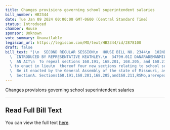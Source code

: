 ```yaml
---
title: Changes provisions governing school superintendent salaries
bill_number: HB2344
date: Tue Jan 09 2024 00:00:00 GMT-0600 (Central Standard Time)
status: Introduced
chamber: House
sponsor: Unknown
vote_summary: Unavailable
legiscan_url: https://legiscan.com/MO/text/HB2344/id/2878100
draft: false
bill_text: "|\n  SECOND REGULAR SESSION\n  HOUSE BILL NO. 2344\n  102ND GENERAL ASSEMBLY\n\
  \  INTRODUCED BY REPRESENTATIVE KEATHLEY.\n  3479H.01I DANARADEMANMILLER,ChiefClerk\n\
  \  AN ACT\n  To repeal sections 168.191, 168.201, 168.205, and 168.211, RSMo, and\
  \ to enact in lieu\n  thereof four new sections relating to school superintendents.\n\
  \  Be it enacted by the General Assembly of the state of Missouri, as follows:\n\
  \  SectionA. Sections168.191,168.201,168.205,and168.211,RSMo,arerepealedand"
---
```

Changes provisions governing school superintendent salaries

---

## Read Full Bill Text

You can view the full text [here](https://legiscan.com/MO/text/HB2344/id/2878100).
